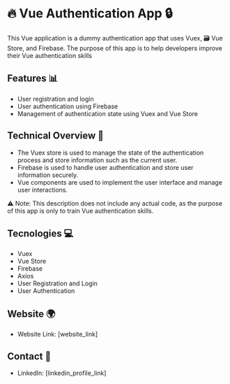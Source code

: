 # 🔥 Vue Authentication App 🔒

This Vue application is a dummy authentication app that uses Vuex, 🗃️ Vue Store, and Firebase. The purpose of this app is to help developers improve their Vue authentication skills 

## Features 📊

- User registration and login
- User authentication using Firebase
- Management of authentication state using Vuex and Vue Store

## Technical Overview 🤖

- The Vuex store is used to manage the state of the authentication process and store information such as the current user.
- Firebase is used to handle user authentication and store user information securely. 
- Vue components are used to implement the user interface and manage user interactions. 

⚠️ Note: This description does not include any actual code, as the purpose of this app is only to train Vue authentication skills. 

## Tecnologies 💻

- Vuex
- Vue Store
- Firebase
- Axios
- User Registration and Login
- User Authentication

## Website 🌍

- Website Link: [website_link]

## Contact 💬

- LinkedIn: [linkedin_profile_link]
